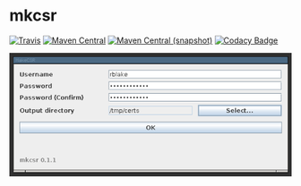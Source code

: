 mkcsr
=====

[![Travis](https://img.shields.io/travis/io7m/mkcsr.png?style=flat-square)](https://travis-ci.org/io7m/mkcsr)
[![Maven Central](https://maven-badges.herokuapp.com/maven-central/com.io7m.mkcsr/mkcsr/badge.png)](https://maven-badges.herokuapp.com/maven-central/com.io7m.mkcsr/mkcsr)
[![Maven Central (snapshot)](https://img.shields.io/nexus/s/https/oss.sonatype.org/com.io7m.mkcsr/com.io7m.mkcsr.svg?style=flat-square)](https://oss.sonatype.org/content/repositories/snapshots/com/io7m/mkcsr/)
[![Codacy Badge](https://api.codacy.com/project/badge/Grade/e59cf36ce0f844d8914206bbe6cfb0ad)](https://www.codacy.com/app/github_79/mkcsr?utm_source=github.com&amp;utm_medium=referral&amp;utm_content=io7m/mkcsr&amp;utm_campaign=Badge_Grade)

![Screenshot](https://raw.githubusercontent.com/io7m/mkcsr/develop/src/site/screenshot.png)
